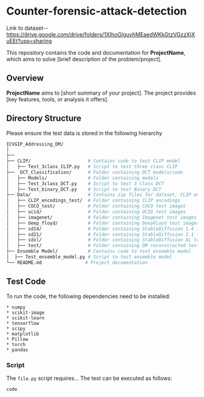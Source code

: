 # Counter-forensic-attack-detection


Link to dataset--https://drive.google.com/drive/folders/1XIhoGIguyhMEaedWKkGtzVGzzXjXuEEt?usp=sharing

This repository contains the code and documentation for **ProjectName**, which aims to solve [brief description of the problem/project].

## Overview

**ProjectName** aims to [short summary of your project]. The project provides [key features, tools, or analysis it offers].

## Directory Structure
Please ensure the test data is stored in the following hierarchy
```bash
ICVGIP_Addressing_DM/
│
├──
├── CLIP/                     # Contains code to test CLIP model
│   ├── Test_3class_CLIP.py   # Script to test three class CLIP
├──  DCT_Classification/      # Folder containing DCT models/code
│   ├── Models/               # Folder containing models
│   ├── Test_3class_DCT.py    # Script to test 3 Class DCT
│   ├── Test_binary_DCT.py    # Script to test Binary DCT
├── Data/                     # Contains zip files for dataset, CLIP encodings
│   ├── CLIP_encodings_test/  # Folder containing CLIP encodings
│   ├── COCO_test/            # Folder containing COCO test images
│   ├── ucid/                 # Folder containing UCID test images
│   ├── imagenet/             # Folder containing Imagenet test images
│   ├── deep_floyd/           # Folder containing DeepFLoyd test images
│   ├── sd14/                 # Folder containing StableDiffusion 1.4 test images
│   ├── sd21/                 # Folder containing StableDiffusion 2.1 test images
│   ├── sdxl/                 # Folder containing StableDiffusion XL test images
│   ├── test/                 # Folder containing DM reconstructed test images
├── Ensemble Model/           # Contains code to test ensemble model 
│  ├── Test_ensemble_model.py # Script to test ensemble model             
└── README.md                # Project documentation
```
## Test Code
To run the code, the following dependencies need to be installed:
```
* numpy
* scikit-image
* scikit-learn
* tensorflow
* scipy
* matplotlib
* Pillow
* torch
* pandas
```

### Script
The `file.py` script requires...
The test can be executed as follows:
```
code
```



